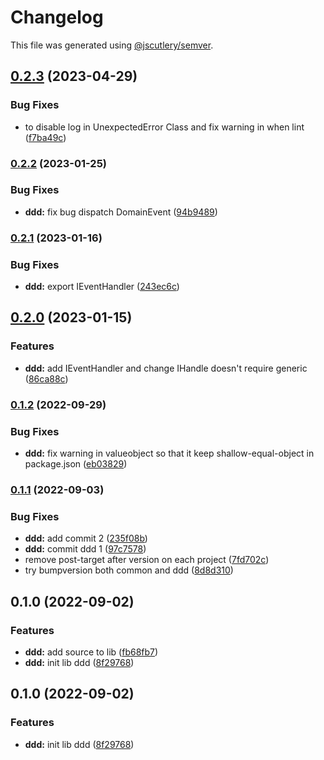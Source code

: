 # Changelog

This file was generated using [@jscutlery/semver](https://github.com/jscutlery/semver).

## [0.2.3](https://github.com/TGA88/inh-lib/compare/ddd-0.2.2...ddd-0.2.3) (2023-04-29)


### Bug Fixes

* to disable log in UnexpectedError Class and fix warning in when lint ([f7ba49c](https://github.com/TGA88/inh-lib/commit/f7ba49c013851cb84425e96f98dc5989f3b4a05b))

### [0.2.2](https://github.com/TGA88/inh-lib/compare/ddd-0.2.1...ddd-0.2.2) (2023-01-25)


### Bug Fixes

* **ddd:** fix bug dispatch DomainEvent ([94b9489](https://github.com/TGA88/inh-lib/commit/94b9489c48d5fbcfbded68fdc29cbc247ecd0353))

### [0.2.1](https://github.com/TGA88/inh-lib/compare/ddd-0.2.0...ddd-0.2.1) (2023-01-16)


### Bug Fixes

* **ddd:** export IEventHandler ([243ec6c](https://github.com/TGA88/inh-lib/commit/243ec6c6300645a42ff54a5eb10f15f50c55db91))

## [0.2.0](https://github.com/TGA88/inh-lib/compare/ddd-0.1.2...ddd-0.2.0) (2023-01-15)


### Features

* **ddd:** add IEventHandler and change IHandle doesn't require generic ([86ca88c](https://github.com/TGA88/inh-lib/commit/86ca88cc14f6031b88883004ab27dca20486c99f))

### [0.1.2](https://github.com/TGA88/inh-lib/compare/ddd-0.1.1...ddd-0.1.2) (2022-09-29)


### Bug Fixes

* **ddd:** fix warning in valueobject so that it keep shallow-equal-object in package.json ([eb03829](https://github.com/TGA88/inh-lib/commit/eb03829a527b3bf3a063695b0f20763423cc8786))

### [0.1.1](https://github.com/TGA88/inh-lib/compare/ddd-0.1.0...ddd-0.1.1) (2022-09-03)


### Bug Fixes

* **ddd:** add commit 2 ([235f08b](https://github.com/TGA88/inh-lib/commit/235f08b7508bbc4299a60dbc8fc2238bb22dc67c))
* **ddd:** commit ddd 1 ([97c7578](https://github.com/TGA88/inh-lib/commit/97c7578b4ec5fb60d74f710cd7a18bc083677d4e))
* remove post-target after version on each project ([7fd702c](https://github.com/TGA88/inh-lib/commit/7fd702c179520ab3f739c6d4865feda6887c75fc))
* try bumpversion both common and ddd ([8d8d310](https://github.com/TGA88/inh-lib/commit/8d8d310005f343d8d084fcdffaf3c9f33757497d))

## 0.1.0 (2022-09-02)


### Features

* **ddd:** add source to lib ([fb68fb7](https://github.com/TGA88/inh-lib/commit/fb68fb757434b42a221bbdb54fa254ff374ea60d))
* **ddd:** init lib ddd ([8f29768](https://github.com/TGA88/inh-lib/commit/8f29768ab0ddbf48cf1306618a94ae7ed2d87e86))

## 0.1.0 (2022-09-02)


### Features

* **ddd:** init lib ddd ([8f29768](https://github.com/TGA88/inh-lib/commit/8f29768ab0ddbf48cf1306618a94ae7ed2d87e86))
